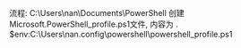 流程: 
C:\Users\nan\Documents\PowerShell
创建 Microsoft.PowerShell_profile.ps1文件, 内容为
. $env:C:\Users\nan\.config\powershell\powershell_profile.ps1
